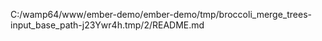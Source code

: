 C:/wamp64/www/ember-demo/ember-demo/tmp/broccoli_merge_trees-input_base_path-j23Ywr4h.tmp/2/README.md